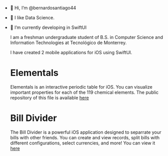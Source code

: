 - 👋 Hi, I’m @bernardosantiago44
- 👀 I like Data Science.
- 🌱 I’m currently developing in SwiftUI
  
  I am a freshman undergraduate student of B.S. in Computer Science and Information Technologies at Tecnológico de Monterrey.

  I have created 2 mobile applications for iOS using SwiftUI.

  # Elementals
  Elementals is an interactive periodic table for iOS. You can visualize important properties for each of the 119 chemical elements.
  The public repository of this file is available [here](https://github.com/bernardosantiago44/periodic-table)

  # Bill Divider
  The Bill Divider is a powerful iOS application designed to separrate your bills with other friends. You can create and view records,
  split bills with different configurations, select currencies, and more! You can view it [here](https://github.com/bernardosantiago44/bill-divider)
  

<!---
bernardosantiago44/bernardosantiago44 is a ✨ special ✨ repository because its `README.md` (this file) appears on your GitHub profile.
You can click the Preview link to take a look at your changes.
--->

